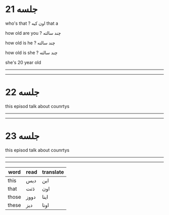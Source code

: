 # جلسه 21

who's that ? اون کیه
that a

how old are you ? چند سالته

how old is he ? چند سالته

how old is she ? چند سالته

she's 20 year old

---
---
# جلسه 22

this episod talk about counrtys 

---
---
# جلسه 23

this episod talk about counrtys 

---
---
| word | read | translate |
| ---- | ---- | --------- |
| this | دیس | این |
| that | دَتت | اون |
| those | دووز | اینا |
| these  | دیز | اونا |